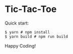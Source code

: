 # Tic-Tac-Toe

Quick start:

```
$ yarn # npm install
$ yarn build # npm run build
```` 

Happy Coding!
